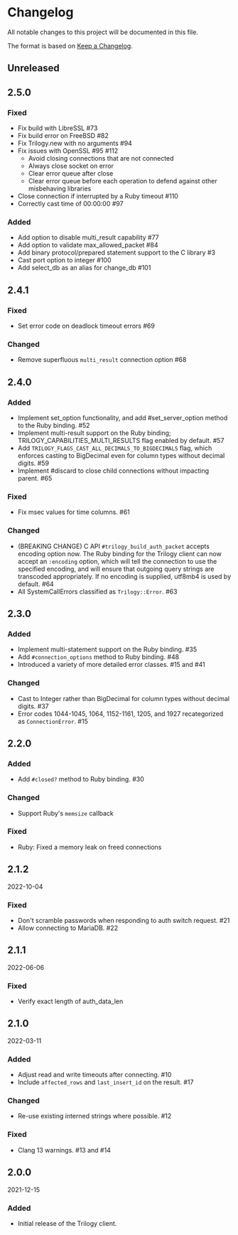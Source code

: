 # Changelog
All notable changes to this project will be documented in this file.

The format is based on [Keep a Changelog](http://keepachangelog.com/en/1.0.0/).

## Unreleased

## 2.5.0

### Fixed
  - Fix build with LibreSSL #73
  - Fix build error on FreeBSD #82
  - Fix Trilogy.new with no arguments #94
  - Fix issues with OpenSSL #95 #112
    - Avoid closing connections that are not connected
    - Always close socket on error
    - Clear error queue after close
    - Clear error queue before each operation to defend against other misbehaving libraries
  - Close connection if interrupted by a Ruby timeout #110
  - Correctly cast time of 00:00:00 #97

### Added
  - Add option to disable multi_result capability #77
  - Add option to validate max_allowed_packet #84
  - Add binary protocol/prepared statement support to the C library #3
  - Cast port option to integer #100
  - Add select_db as an alias for change_db #101

## 2.4.1

### Fixed
  - Set error code on deadlock timeout errors #69

### Changed
  - Remove superfluous `multi_result` connection option #68

## 2.4.0

### Added
  - Implement set_option functionality, and add #set_server_option method to the Ruby binding. #52
  - Implement multi-result support on the Ruby binding; TRILOGY_CAPABILITIES_MULTI_RESULTS flag enabled by default. #57
  - Add `TRILOGY_FLAGS_CAST_ALL_DECIMALS_TO_BIGDECIMALS` flag, which enforces casting to BigDecimal even for column types
    without decimal digits. #59
  - Implement #discard to close child connections without impacting parent. #65

### Fixed
  - Fix msec values for time columns. #61

### Changed
  - (BREAKING CHANGE) C API `#trilogy_build_auth_packet` accepts encoding option now. The Ruby binding for the
    Trilogy client can now accept an `:encoding` option, which will tell the connection to use the specified encoding,
    and will ensure that outgoing query strings are transcoded appropriately. If no encoding is supplied,
    utf8mb4 is used by default. #64
  - All SystemCallErrors classified as `Trilogy::Error`. #63

## 2.3.0

### Added
  - Implement multi-statement support on the Ruby binding. #35
  - Add `#connection_options` method to Ruby binding. #48
  - Introduced a variety of more detailed error classes. #15 and #41

### Changed
  - Cast to Integer rather than BigDecimal for column types without decimal digits. #37
  - Error codes 1044-1045, 1064, 1152-1161, 1205, and 1927 recategorized as `ConnectionError`. #15

## 2.2.0

### Added
  - Add `#closed?` method to Ruby binding. #30

### Changed
  - Support Ruby's `memsize` callback

### Fixed
  - Ruby: Fixed a memory leak on freed connections

## 2.1.2

2022-10-04

### Fixed

  - Don't scramble passwords when responding to auth switch request. #21
  - Allow connecting to MariaDB. #22

## 2.1.1

2022-06-06

### Fixed

  - Verify exact length of auth_data_len

## 2.1.0

2022-03-11

### Added

  - Adjust read and write timeouts after connecting. #10
  - Include `affected_rows` and `last_insert_id` on the result. #17

### Changed

  - Re-use existing interned strings where possible. #12

### Fixed

  - Clang 13 warnings. #13 and #14

## 2.0.0

2021-12-15

### Added

- Initial release of the Trilogy client.
